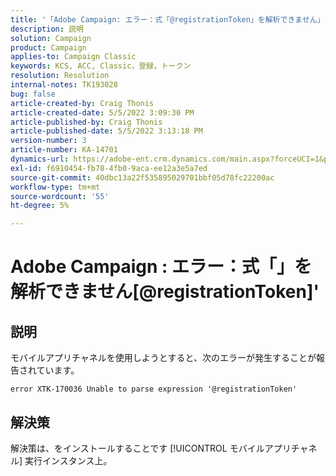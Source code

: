 ```yaml
---
title: '「Adobe Campaign: エラー：式「@registrationToken」を解析できません」'
description: 説明
solution: Campaign
product: Campaign
applies-to: Campaign Classic
keywords: KCS, ACC, Classic，登録，トークン
resolution: Resolution
internal-notes: TK193028
bug: false
article-created-by: Craig Thonis
article-created-date: 5/5/2022 3:09:30 PM
article-published-by: Craig Thonis
article-published-date: 5/5/2022 3:13:18 PM
version-number: 3
article-number: KA-14701
dynamics-url: https://adobe-ent.crm.dynamics.com/main.aspx?forceUCI=1&pagetype=entityrecord&etn=knowledgearticle&id=e3a3c358-85cc-ec11-a7b5-6045bd00d995
exl-id: f6910454-fb78-4fb0-9aca-ee12a3e5a7ed
source-git-commit: 40dbc13a22f535895029701bbf05d78fc22200ac
workflow-type: tm+mt
source-wordcount: '55'
ht-degree: 5%

---
```


# Adobe Campaign : エラー：式「」を解析できません[@registrationToken]&#39;

## 説明

モバイルアプリチャネルを使用しようとすると、次のエラーが発生することが報告されています。

```
error XTK-170036 Unable to parse expression '@registrationToken'
```

## 解決策


解決策は、をインストールすることです [!UICONTROL モバイルアプリチャネル] 実行インスタンス上。
